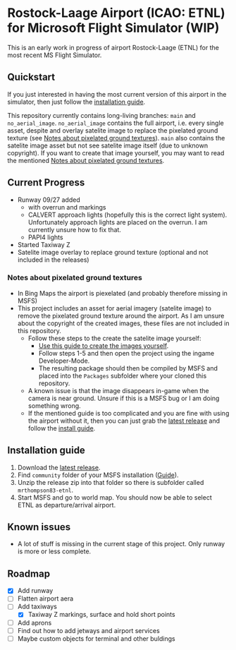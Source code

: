 # Rostock-Laage Airport (ICAO: ETNL) for Microsoft Flight Simulator (WIP)

This is an early work in progress of airport Rostock-Laage (ETNL) for the most recent MS Flight Simulator.

## Quickstart

If you just interested in having the most current version of this airport in the simulator, then just follow the [installation guide](#installation-guide).

This repository currently contains long-living branches: `main` and `no_aerial_image`. `no_aerial_image` contains the full airport, i.e. every single asset, despite and overlay satelite image to replace the pixelated ground texture (see [Notes about pixelated ground textures](#notes-about-pixelated-ground-textures)).
`main` also contains the satelite image asset but not see satelite image itself (due to unknown copyright). If you want to create that image yourself, you may want to read the mentioned [Notes about pixelated ground textures](#notes-about-pixelated-ground-textures).

## Current Progress

- Runway 09/27 added
  - with overrun and markings
  - CALVERT approach lights (hopefully this is the correct light system). Unfortunately approach lights are placed on the overrun. I am currently unsure how to fix that.
  - PAPI4 lights
- Started Taxiway Z
- Satelite image overlay to replace ground texture (optional and not included in the releases)

### Notes about pixelated ground textures
- In Bing Maps the airport is piexelated (and probably therefore missing in MSFS)
- This project includes an asset for aerial imagery (satelite image) to remove the pixelated ground texture around the airport. As I am unsure about the copyright of the created images, these files are not included in this repository.
  - Follow these steps to the create the satelite image yourself:
    - [Use this guide to create the images yourself](https://www.flightsim.com/vbfs/content.php?21225-How-To-Create-MSFS-2020-Scenery).
    - Follow steps 1-5 and then open the project using the ingame Developer-Mode.
    - The resulting package should then be compiled by MSFS and placed into the `Packages` subfolder where your cloned this repository.
  - A known issue is that the image disappears in-game when the camera is near ground. Unsure if this is a MSFS bug or I am doing something wrong.
  - If the mentioned guide is too complicated and you are fine with using the airport without it, then you can just grab the [latest release](https://github.com/Michaelvsk/msfs-etnl/releases/) and follow the [install guide](#installation-guide).

## Installation guide

1. Download the [latest release](https://github.com/Michaelvsk/msfs-etnl/releases/).
2. Find `community` folder of your MSFS installation ([Guide](https://www.flightsim.com/vbfs/content.php?21235-Finding-The-MSFS-2020-Community-Folder)).
3. Unzip the release zip into that folder so there is subfolder called `mrthompson83-etnl`.
4. Start MSFS and go to world map. You should now be able to select ETNL as departure/arrival airport.

## Known issues
- A lot of stuff is missing in the current stage of this project. Only runway is more or less complete.

## Roadmap
- [x] Add runway
- [ ] Flatten airport aera
- [ ] Add taxiways
  - [x] Taxiway Z markings, surface and hold short points
- [ ] Add aprons
- [ ] Find out how to add jetways and airport services
- [ ] Maybe custom objects for terminal and other buldings